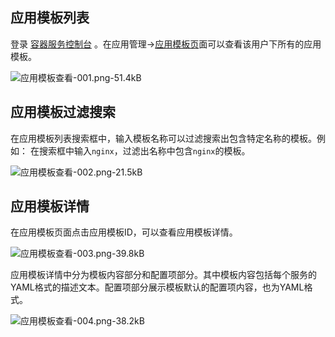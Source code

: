 
## 应用模板列表

登录 [容器服务控制台](http://console.tce.fsphere.cn/ccs) 。在应用管理->[应用模板页][1]面可以查看该用户下所有的应用模板。

![应用模板查看-001.png-51.4kB][2]

## 应用模板过滤搜索

在应用模板列表搜索框中，输入模板名称可以过滤搜索出包含特定名称的模板。例如： 在搜索框中输入`nginx`，过滤出名称中包含`nginx`的模板。

![应用模板查看-002.png-21.5kB][3]

## 应用模板详情

在应用模板页面点击应用模板ID，可以查看应用模板详情。

![应用模板查看-003.png-39.8kB][4]

应用模板详情中分为模板内容部分和配置项部分。其中模板内容包括每个服务的YAML格式的描述文本。配置项部分展示模板默认的配置项内容，也为YAML格式。

![应用模板查看-004.png-38.2kB][6]

  [1]: http://console.tce.fsphere.cn/ccs/template
  
  [2]: http://imgcache.tce.fsphere.cn/image/mc.qcloudimg.com/static/img/a7bcca3dddd518b24a9967cf2b5a4761/image.png
  [3]: http://imgcache.tce.fsphere.cn/image/mc.qcloudimg.com/static/img/d1f8d0c3a474f38619f900440c68c821/image.png
  [4]: http://imgcache.tce.fsphere.cn/image/mc.qcloudimg.com/static/img/fa7ac1f8ad119230cc0258007dcc0d9f/image.png
  [6]: http://imgcache.tce.fsphere.cn/image/mc.qcloudimg.com/static/img/638753c581264b4338214f9d266ae1ad/image.png